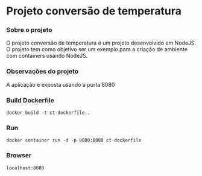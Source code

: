 # Projeto conversão de temperatura

### Sobre o projeto
O projeto conversão de temperatura é um projeto desenvolvido em NodeJS. O projeto tem como objetivo ser um exemplo para a criação de ambiente com containers usando NodeJS.

### Observações do projeto
A aplicação é exposta usando a porta 8080

### Build Dockerfile

```
docker build -t ct-dockerfile .
```

### Run
```
docker container run -d -p 8080:8080 ct-dockerfile
```

### Browser
```
localhost:8080
```
